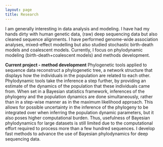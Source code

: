 ```yaml
---
layout: page 
title: Research 
---
```


I am generally interesting in data analysis and modeling. I have had my
hands dirty with human genetic data, (raw) deep sequencing data but also
cleaned sequence alignments. I have performed genome-wide association
analyses, mixed-effect modelling but also studied stochastic birth-death 
models and coalescent models. Currently, I focus on phylodynamic 
modeling (birth-death+coalescent models) and methods development.

**Current project - method development**
Phylogenetic tools applied to sequence data reconstruct a phylogenetic
tree, a network structure that displays how the individuals in the
population are related to each other. Phylodynamic tools take the
inference a step further, by providing an estimate of the dynamics of
the population that these individuals came from. When set in a Bayesian
statistics framework, inferences of the phylogeny and the population
dynamics are done simultaneously, rather than in a step-wise manner as
in the maximum likelihood approach. This allows for possible uncertainty
in the inference of the phylogeny to be integrated over when inferring
the population dynamic parameters, but it also poses higher computational 
burden. Thus, usefulness of Bayesian phylodynamics for large datasets is
still limited due to the computational effort required to process more
than a few hundred sequences. I develop fast methods to advance the use
of Bayesian phylodynamics for deep sequencing data.

